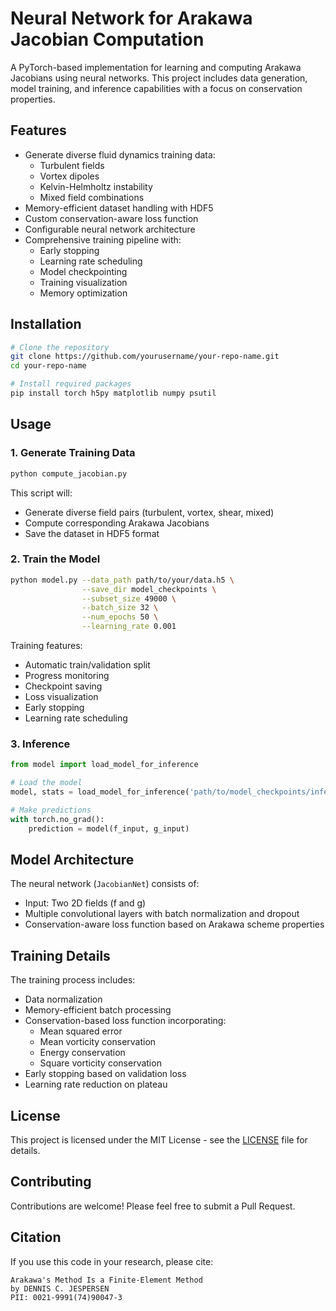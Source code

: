 # Neural Network for Arakawa Jacobian Computation

A PyTorch-based implementation for learning and computing Arakawa Jacobians using neural networks. This project includes data generation, model training, and inference capabilities with a focus on conservation properties.

## Features

- Generate diverse fluid dynamics training data:
  - Turbulent fields
  - Vortex dipoles
  - Kelvin-Helmholtz instability
  - Mixed field combinations
- Memory-efficient dataset handling with HDF5
- Custom conservation-aware loss function
- Configurable neural network architecture
- Comprehensive training pipeline with:
  - Early stopping
  - Learning rate scheduling
  - Model checkpointing
  - Training visualization
  - Memory optimization

## Installation

```bash
# Clone the repository
git clone https://github.com/yourusername/your-repo-name.git
cd your-repo-name

# Install required packages
pip install torch h5py matplotlib numpy psutil
```

## Usage

### 1. Generate Training Data

```bash
python compute_jacobian.py
```

This script will:
- Generate diverse field pairs (turbulent, vortex, shear, mixed)
- Compute corresponding Arakawa Jacobians
- Save the dataset in HDF5 format

### 2. Train the Model

```bash
python model.py --data_path path/to/your/data.h5 \
                --save_dir model_checkpoints \
                --subset_size 49000 \
                --batch_size 32 \
                --num_epochs 50 \
                --learning_rate 0.001
```

Training features:
- Automatic train/validation split
- Progress monitoring
- Checkpoint saving
- Loss visualization
- Early stopping
- Learning rate scheduling

### 3. Inference

```python
from model import load_model_for_inference

# Load the model
model, stats = load_model_for_inference('path/to/model_checkpoints/inference_model.pt')

# Make predictions
with torch.no_grad():
    prediction = model(f_input, g_input)
```

## Model Architecture

The neural network (`JacobianNet`) consists of:
- Input: Two 2D fields (f and g)
- Multiple convolutional layers with batch normalization and dropout
- Conservation-aware loss function based on Arakawa scheme properties

## Training Details

The training process includes:
- Data normalization
- Memory-efficient batch processing
- Conservation-based loss function incorporating:
  - Mean squared error
  - Mean vorticity conservation
  - Energy conservation
  - Square vorticity conservation
- Early stopping based on validation loss
- Learning rate reduction on plateau

## License

This project is licensed under the MIT License - see the [LICENSE](LICENSE) file for details.

## Contributing

Contributions are welcome! Please feel free to submit a Pull Request.

## Citation

If you use this code in your research, please cite:

```
Arakawa's Method Is a Finite-Element Method
by DENNIS C. JESPERSEN
PII: 0021-9991(74)90047-3
```